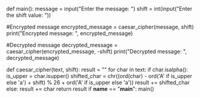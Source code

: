def main():
  message = input("Enter the message: ")
  shift = int(input("Enter the shift value: "))
  
  #Encrypted message
  encrypted_message = caesar_cipher(message, shift)
  print("Encrypted message: ", encrypted_message)

  #Decrypted message
  decrypted_message = caesar_cipher(encrypted_message, -shift)
  print("Decrypted message: ", decrypted_message)

def caesar_cipher(text, shift):
  result = ""
  for char in text:
      if char.isalpha():
        is_upper = char.isupper()
        shifted_char = chr((ord(char) - ord('A' if is_upper else 'a') + shift) % 26 + ord('A' if is_upper else 'a'))
        result += shifted_char
      else:
        result += char
  return result
if __name__ == "__main__":
      main()

